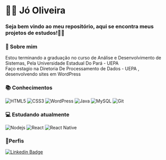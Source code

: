 # 👨‍💻 Jó Oliveira
### Seja bem vindo ao meu repositório, aqui se encontra meus projetos de estudos!🙋‍♂️

### 📖  Sobre mim
Estou terminando a graduação no curso de Análise e Desenvolvimento de Sistemas, Pela Universidade Estadual Do Pará - UEPA <br>
Faço estagio na Diretoria De Processamento de Dados - UEPA , desenvolvendo sites em WordPress
### 📚 Conhecimentos
![HTML5](https://img.shields.io/badge/-HTML5-E34F26?style=flat-square&logo=html5&logoColor=white)
![CSS3](https://img.shields.io/badge/-CSS3-549FDE?style=flat-square&logo=css3&logoColor=white)
![WordPress](https://img.shields.io/badge/-CSS3-549FDE?style=flat-square&logo=wordpress&logoColor=white)
![Java](https://img.shields.io/badge/-Java-E42D2C?style=flat-square&logo=java&logoColor=white)
![MySQL](https://img.shields.io/badge/-MySQL-00758F?style=flat-square&logo=mysql&logoColor=white)
![Git](https://img.shields.io/badge/-Git-F05032?style=flat-square&logo=git&logoColor=white)

### 💻 Estudando atualmente
![Nodejs](https://img.shields.io/badge/-Node.js-43853d?style=flat-square&logo=Node.js&logoColor=white)
![React](https://img.shields.io/badge/-React.js-45b8d8?style=flat-square&logo=react&logoColor=white)
![React Native](https://img.shields.io/badge/-React%20Native-45b8d8?style=flat-square&logo=react&logoColor=white)

### 📱Perfis
[![Linkedin Badge](https://img.shields.io/badge/-LinkedIn-blue?style=flat-square&logo=Linkedin&logoColor=white&link=https://www.linkedin.com/in/isadora-rodrigues-stangarlin-48402b141/)](https://www.linkedin.com/in/j%C3%B3-oliveira-2756a5180/) 
